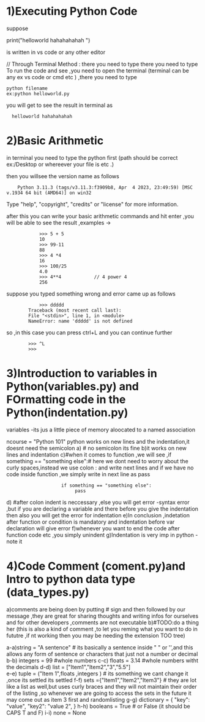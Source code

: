 

# 1)Executing Python Code 


suppose 

print("helloworld hahahahahah ")

is written in vs code or any other editor 

// Through Terminal Method :
    there you need to type 
    there you need to type 
To run the code and see ,you need to open the terminal (terminal can be any ex vs code or cmd etc )
,there you need to type 

    python filename
    ex:python helloworld.py

you will get to see the result in terminal as 


      helloworld hahahahahah


# 2)Basic Arithmetic 

in terminal you need to type the python first (path should be correct ex:/Desktop or whereever your file is etc .)

then you willsee the version name as follows 
        
        Python 3.11.3 (tags/v3.11.3:f3909b8, Apr  4 2023, 23:49:59) [MSC v.1934 64 bit (AMD64)] on win32
Type "help", "copyright", "credits" or "license" for more information.
>>>

after this you can write your basic arithmetic commands and hit enter ,you will be able to see the result ,examples ->

                >>> 5 + 5
                10
                >>> 99-11
                88
                >>> 4 *4
                16
                >>> 100/25
                4.0
                >>> 4**4            // 4 power 4
                256


suppose you typed something wrong and error came up as follows 
              
                >>> ddddd
            Traceback (most recent call last):
            File "<stdin>", line 1, in <module>
            NameError: name 'ddddd' is not defined

so ,in this case you can press ctrl+L and you  can continue further 

            >>> ^L
            >>>
# 3)Introduction to variables in Python(variables.py) and FOrmatting code in the Python(indentation.py)

variables -its jus a little piece of memory aloocated to a named association 

ncourse = "Python 101"
python works on new lines and the indentation,it doesnt need the semicolon 
    a) # no semicolon its fine 
    b)it works on new lines  and indentation
    c)#when it comes to function ,we will see ,if something == "something else":# here we dont need to worry about the curly spaces,instead we use colon : and write next lines and if we have no code inside function ,we simply write in next line as pass
                       
                        if something == "something else":              
                             pass 
 d) #after colon indent is neccessary ,else you will get error -syntax error ,but if you are declaring a variable and there before you give the indentation then also you will get the error for indentation
 e)In conclusion ,indetation after function or condition is mandatory and indentation before var declaration will give error
 f)whenever you want to end the code after function code etc ,you simply unindent 
 g)Indentation is very imp in python -note it 


 # 4)Code Comment (coment.py)and Intro to python data type (data_types.py)


a)comments are being doen by putting # sign and then followed by our message ,they are great for sharing thoughts and writing infos for ourselves and for other developers ,comments are not executable 
b)#TODO:do a thing her (this is also a kind of comment ,to let you reming what you want to do in fututre ,if nt working then you may be needing the extension TOO tree)

a-a)string = "A sentence"       # its basically a sentence inside " " or '',and this allows any form of sentence or characters that just not a number or decimal 
b-b) integers = 99 #whole numbers 
c-c) floats = 3.14 #whole numbers witht the decimals 
d-d) list = ["Item1","Item2","3","5.5"]      
e-e) tuple = ("Item 1",floats ,integers )          # its something we cant change it ,once its settled its settled 
f-f) sets  ={"Item1","Item2","Item3"}     # they are lot like a list as well,but uses curly braces and they will not maintain their order of the listing ,so whenever we are going to access the sets in the future it may come out as item 3 first and randomlisting 
g-g) dictionary = {
    "key": "value",
    "key2": "value 2",
}
h-h) booleans = True # or False    (it should be CAPS T and F)
i-i) none = None 



